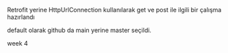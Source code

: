 Retrofit yerine HttpUrlConnection kullanılarak get ve post ile ilgili bir çalışma hazırlandı

default olarak github da main yerine master seçildi.

week 4 

